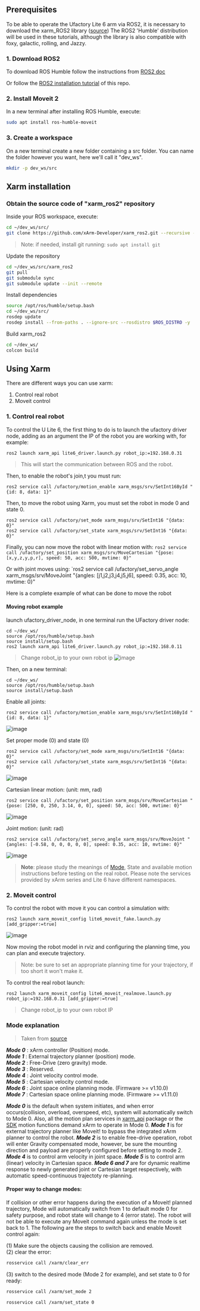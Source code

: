 ## Prerequisites 

To be able to operate the Ufactory Lite 6 arm via ROS2, it is necessary to download the xarm_ROS2 library ([source](https://github.com/xArm-Developer/xarm_ros2/blob/humble/ReadMe.md))
The ROS2 'Humble' distribution will be used in these tutorials, although the library is also compatible with foxy, galactic, rolling, and Jazzy.

### 1. Download ROS2
To download ROS Humble follow the instructions from [ROS2 doc](https://docs.ros.org/en/humble/index.html)

Or follow the [ROS2 installation tutorial](https://github.com/EnricoMendez/UFactory-ROS2/blob/main/tutorials/ROS2_Humble_installation.md) of this repo.

### 2. Install Moveit 2
In a new terminal after installing ROS Humble, execute:
```bash
sudo apt install ros-humble-moveit
```
### 3. Create a workspace 
On a new terminal create a new folder containing a src folder. You can name the folder however you want, here we'll call it "dev_ws".

```bash
mkdir -p dev_ws/src
```
## Xarm installation

### Obtain the source code of "xarm_ros2" repository
Inside your ROS workspace, execute:

```bash
cd ~/dev_ws/src/
git clone https://github.com/xArm-Developer/xarm_ros2.git --recursive -b humble
```
> Note: if needed, install git running: `sudo apt install git`

Update the repository

```bash
cd ~/dev_ws/src/xarm_ros2
git pull
git submodule sync
git submodule update --init --remote
```

Install dependencies

```bash
source /opt/ros/humble/setup.bash
cd ~/dev_ws/src/
rosdep update
rosdep install --from-paths . --ignore-src --rosdistro $ROS_DISTRO -y
```



Build xarm_ros2

```bash
cd ~/dev_ws/
colcon build  
```


## Using Xarm
There are different ways you can use xarm:

1. Control real robot
2. Moveit control

### 1. Control real robot

To control the U Lite 6, the first thing to do is to launch the ufactory driver node, adding as an argument the IP of the robot you are working with, for example:

```
ros2 launch xarm_api lite6_driver.launch.py robot_ip:=192.168.0.31
```
> This will start the communication between ROS and the robot. 

Then, to enable the robot's join,t you must run:

```
ros2 service call /ufactory/motion_enable xarm_msgs/srv/SetInt16ById "{id: 8, data: 1}"
```

Then, to move the robot using Xarm, you must set the robot in mode 0 and state 0.

```
ros2 service call /ufactory/set_mode xarm_msgs/srv/SetInt16 "{data: 0}"
ros2 service call /ufactory/set_state xarm_msgs/srv/SetInt16 "{data: 0}"
```

Finally, you can now move the robot with linear motion with: `ros2 service call /ufactory/set_position xarm_msgs/srv/MoveCartesian "{pose: [x,y,z,y,p,r], speed: 50, acc: 500, mvtime: 0}" `

Or with joint moves using: `ros2 service call /ufactory/set_servo_angle xarm_msgs/srv/MoveJoint "{angles: [j1,j2,j3,j4,j5,j6], speed: 0.35, acc: 10, mvtime: 0}"

Here is a complete example of what can be done to move the robot

#### Moving robot example

launch ufactory_driver_node, in one terminal run the UFactory driver node:
```
cd ~/dev_ws/
source /opt/ros/humble/setup.bash
source install/setup.bash
ros2 launch xarm_api lite6_driver.launch.py robot_ip:=192.168.0.11
```
> Change robot_ip to your own robot ip
![image](https://github.com/user-attachments/assets/63bf96bf-1157-48ef-bfaf-f5b19cc9df66)

Then, on a new terminal:
```
cd ~/dev_ws/
source /opt/ros/humble/setup.bash
source install/setup.bash
```

Enable all joints:
```
ros2 service call /ufactory/motion_enable xarm_msgs/srv/SetInt16ById "{id: 8, data: 1}"
```
![image](https://github.com/user-attachments/assets/25409f22-4e9d-4c92-a8ac-a5ce525265a2)

Set proper mode (0) and state (0)
```
ros2 service call /ufactory/set_mode xarm_msgs/srv/SetInt16 "{data: 0}"
ros2 service call /ufactory/set_state xarm_msgs/srv/SetInt16 "{data: 0}"
```
![image](https://github.com/user-attachments/assets/919036a5-4fa0-4af1-9ce8-f7fa66b030b8)

Cartesian linear motion: (unit: mm, rad)
```
ros2 service call /ufactory/set_position xarm_msgs/srv/MoveCartesian "{pose: [250, 0, 250, 3.14, 0, 0], speed: 50, acc: 500, mvtime: 0}"
``` 
![image](https://github.com/user-attachments/assets/ff48948f-fa42-4e5b-bd24-5a47746e8e09)

Joint motion: (unit: rad)
```
ros2 service call /ufactory/set_servo_angle xarm_msgs/srv/MoveJoint "{angles: [-0.58, 0, 0, 0, 0, 0], speed: 0.35, acc: 10, mvtime: 0}"
```
![image](https://github.com/user-attachments/assets/76d80a33-d736-4877-86dc-38a79e9e6472)


> **Note**: please study the meanings of [Mode](https://github.com/xArm-Developer/xarm_ros/tree/master?tab=readme-ov-file#61-mode-explanation), State and available motion instructions before testing on the real robot. Please note the services provided by xArm series and Lite 6 have different namespaces.

### 2. Moveit control
To control the robot with move it you can control a simulation with:

```
ros2 launch xarm_moveit_config lite6_moveit_fake.launch.py [add_gripper:=true]
```
![image](https://github.com/user-attachments/assets/2eb49e22-adef-4b37-99cd-cf6c010b56f4)

Now moving the robot model in rviz and configuring the planning time, you can plan and execute trajectory.
> Note: be sure to set an appropriate planning time for your trajectory, if too short it won't make it.

To control the real robot launch:

```
ros2 launch xarm_moveit_config lite6_moveit_realmove.launch.py robot_ip:=192.168.0.31 [add_gripper:=true]
```
> Change robot_ip to your own robot IP

### Mode explanation 
> Taken from [source](https://github.com/xArm-Developer/xarm_ros/tree/master?tab=readme-ov-file#61-mode-explanation)

***Mode 0*** : xArm controller (Position) mode.  
***Mode 1*** : External trajectory planner (position) mode.  
***Mode 2*** : Free-Drive (zero gravity) mode.  
***Mode 3*** : Reserved.  
***Mode 4*** : Joint velocity control mode.  
***Mode 5*** : Cartesian velocity control mode.  
***Mode 6*** : Joint space online planning mode. (Firmware >= v1.10.0)  
***Mode 7*** : Cartesian space online planning mode. (Firmware >= v1.11.0)  

***Mode 0*** is the default when system initiates, and when error occurs(collision, overload, overspeed, etc), system will automatically switch to Mode 0. Also, all the motion plan services in [xarm_api](./xarm_api/) package or the [SDK](https://github.com/xArm-Developer/xArm-Python-SDK) motion functions demand xArm to operate in Mode 0. ***Mode 1*** is for external trajectory planner like Moveit! to bypass the integrated xArm planner to control the robot. ***Mode 2*** is to enable free-drive operation, robot will enter Gravity compensated mode, however, be sure the mounting direction and payload are properly configured before setting to mode 2. ***Mode 4*** is to control arm velocity in joint space. ***Mode 5*** is to control arm (linear) velocity in Cartesian space. ***Mode 6 and 7*** are for dynamic realtime response to newly generated joint or Cartesian target respectively, with automatic speed-continuous trajectoty re-planning.

#### Proper way to change modes:  
If collision or other error happens during the execution of a Moveit! planned trajectory, Mode will automatically switch from 1 to default mode 0 for safety purpose, and robot state will change to 4 (error state). The robot will not be able to execute any Moveit command again unless the mode is set back to 1. The following are the steps to switch back and enable Moveit control again:  

(1) Make sure the objects causing the collision are removed.  
(2) clear the error:  
```bash
rosservice call /xarm/clear_err
```
(3) switch to the desired mode (Mode 2 for example), and set state to 0 for ready:
```bash
rosservice call /xarm/set_mode 2

rosservice call /xarm/set_state 0
```
